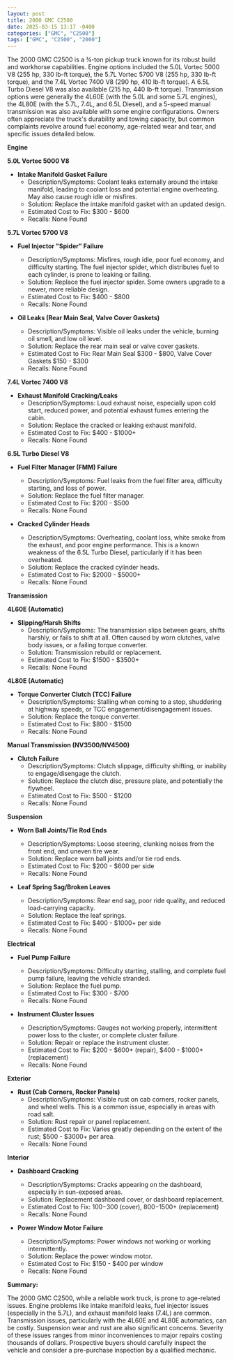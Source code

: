 ```yaml
---
layout: post
title: 2000 GMC C2500
date: 2025-03-15 13:17 -0400
categories: ["GMC", "C2500"]
tags: ["GMC", "C2500", "2000"]
---
```

The 2000 GMC C2500 is a ¾-ton pickup truck known for its robust build and workhorse capabilities. Engine options included the 5.0L Vortec 5000 V8 (255 hp, 330 lb-ft torque), the 5.7L Vortec 5700 V8 (255 hp, 330 lb-ft torque), and the 7.4L Vortec 7400 V8 (290 hp, 410 lb-ft torque). A 6.5L Turbo Diesel V8 was also available (215 hp, 440 lb-ft torque). Transmission options were generally the 4L60E (with the 5.0L and some 5.7L engines), the 4L80E (with the 5.7L, 7.4L, and 6.5L Diesel), and a 5-speed manual transmission was also available with some engine configurations. Owners often appreciate the truck's durability and towing capacity, but common complaints revolve around fuel economy, age-related wear and tear, and specific issues detailed below.

**Engine**

**5.0L Vortec 5000 V8**

*   **Intake Manifold Gasket Failure**
    *   Description/Symptoms: Coolant leaks externally around the intake manifold, leading to coolant loss and potential engine overheating. May also cause rough idle or misfires.
    *   Solution: Replace the intake manifold gasket with an updated design.
    *   Estimated Cost to Fix: $300 - $600
    *   Recalls: None Found

**5.7L Vortec 5700 V8**

*   **Fuel Injector "Spider" Failure**
    *   Description/Symptoms: Misfires, rough idle, poor fuel economy, and difficulty starting. The fuel injector spider, which distributes fuel to each cylinder, is prone to leaking or failing.
    *   Solution: Replace the fuel injector spider. Some owners upgrade to a newer, more reliable design.
    *   Estimated Cost to Fix: $400 - $800
    *   Recalls: None Found

*   **Oil Leaks (Rear Main Seal, Valve Cover Gaskets)**
    *   Description/Symptoms: Visible oil leaks under the vehicle, burning oil smell, and low oil level.
    *   Solution: Replace the rear main seal or valve cover gaskets.
    *   Estimated Cost to Fix: Rear Main Seal $300 - $800, Valve Cover Gaskets $150 - $300
    *   Recalls: None Found

**7.4L Vortec 7400 V8**

*   **Exhaust Manifold Cracking/Leaks**
    *   Description/Symptoms: Loud exhaust noise, especially upon cold start, reduced power, and potential exhaust fumes entering the cabin.
    *   Solution: Replace the cracked or leaking exhaust manifold.
    *   Estimated Cost to Fix: $400 - $1000+
    *   Recalls: None Found

**6.5L Turbo Diesel V8**

*   **Fuel Filter Manager (FMM) Failure**
    *   Description/Symptoms: Fuel leaks from the fuel filter area, difficulty starting, and loss of power.
    *   Solution: Replace the fuel filter manager.
    *   Estimated Cost to Fix: $200 - $500
    *   Recalls: None Found

*   **Cracked Cylinder Heads**
    *   Description/Symptoms: Overheating, coolant loss, white smoke from the exhaust, and poor engine performance. This is a known weakness of the 6.5L Turbo Diesel, particularly if it has been overheated.
    *   Solution: Replace the cracked cylinder heads.
    *   Estimated Cost to Fix: $2000 - $5000+
    *   Recalls: None Found

**Transmission**

**4L60E (Automatic)**

*   **Slipping/Harsh Shifts**
    *   Description/Symptoms: The transmission slips between gears, shifts harshly, or fails to shift at all. Often caused by worn clutches, valve body issues, or a failing torque converter.
    *   Solution: Transmission rebuild or replacement.
    *   Estimated Cost to Fix: $1500 - $3500+
    *   Recalls: None Found

**4L80E (Automatic)**

*   **Torque Converter Clutch (TCC) Failure**
    *   Description/Symptoms: Stalling when coming to a stop, shuddering at highway speeds, or TCC engagement/disengagement issues.
    *   Solution: Replace the torque converter.
    *   Estimated Cost to Fix: $800 - $1500
    *   Recalls: None Found

**Manual Transmission (NV3500/NV4500)**

*   **Clutch Failure**
    *   Description/Symptoms: Clutch slippage, difficulty shifting, or inability to engage/disengage the clutch.
    *   Solution: Replace the clutch disc, pressure plate, and potentially the flywheel.
    *   Estimated Cost to Fix: $500 - $1200
    *   Recalls: None Found

**Suspension**

*   **Worn Ball Joints/Tie Rod Ends**
    *   Description/Symptoms: Loose steering, clunking noises from the front end, and uneven tire wear.
    *   Solution: Replace worn ball joints and/or tie rod ends.
    *   Estimated Cost to Fix: $200 - $600 per side
    *   Recalls: None Found

*   **Leaf Spring Sag/Broken Leaves**
    *   Description/Symptoms: Rear end sag, poor ride quality, and reduced load-carrying capacity.
    *   Solution: Replace the leaf springs.
    *   Estimated Cost to Fix: $400 - $1000+ per side
    *   Recalls: None Found

**Electrical**

*   **Fuel Pump Failure**
    *   Description/Symptoms: Difficulty starting, stalling, and complete fuel pump failure, leaving the vehicle stranded.
    *   Solution: Replace the fuel pump.
    *   Estimated Cost to Fix: $300 - $700
    *   Recalls: None Found

*   **Instrument Cluster Issues**
    *   Description/Symptoms: Gauges not working properly, intermittent power loss to the cluster, or complete cluster failure.
    *   Solution: Repair or replace the instrument cluster.
    *   Estimated Cost to Fix: $200 - $600+ (repair), $400 - $1000+ (replacement)
    *   Recalls: None Found

**Exterior**

*   **Rust (Cab Corners, Rocker Panels)**
    *   Description/Symptoms: Visible rust on cab corners, rocker panels, and wheel wells. This is a common issue, especially in areas with road salt.
    *   Solution: Rust repair or panel replacement.
    *   Estimated Cost to Fix: Varies greatly depending on the extent of the rust; $500 - $3000+ per area.
    *   Recalls: None Found

**Interior**

*   **Dashboard Cracking**
    *   Description/Symptoms: Cracks appearing on the dashboard, especially in sun-exposed areas.
    *   Solution: Replacement dashboard cover, or dashboard replacement.
    *   Estimated Cost to Fix: $100-$300 (cover), $800-$1500+ (replacement)
    *   Recalls: None Found

*   **Power Window Motor Failure**
    *   Description/Symptoms: Power windows not working or working intermittently.
    *   Solution: Replace the power window motor.
    *   Estimated Cost to Fix: $150 - $400 per window
    *   Recalls: None Found

**Summary:**

The 2000 GMC C2500, while a reliable work truck, is prone to age-related issues. Engine problems like intake manifold leaks, fuel injector issues (especially in the 5.7L), and exhaust manifold leaks (7.4L) are common. Transmission issues, particularly with the 4L60E and 4L80E automatics, can be costly. Suspension wear and rust are also significant concerns. Severity of these issues ranges from minor inconveniences to major repairs costing thousands of dollars. Prospective buyers should carefully inspect the vehicle and consider a pre-purchase inspection by a qualified mechanic.

